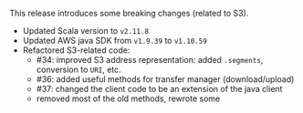 This release introduces some breaking changes (related to S3).

* Updated Scala version to `v2.11.8`
* Updated AWS java SDK from `v1.9.39` to `v1.10.59`
* Refactored S3-related code:
  - #34: improved S3 address representation: added `.segments`, conversion to `URI`, etc.
  - #36: added useful methods for transfer manager (download/upload)
  - #37: changed the client code to be an extension of the java client
  - removed most of the old methods, rewrote some
